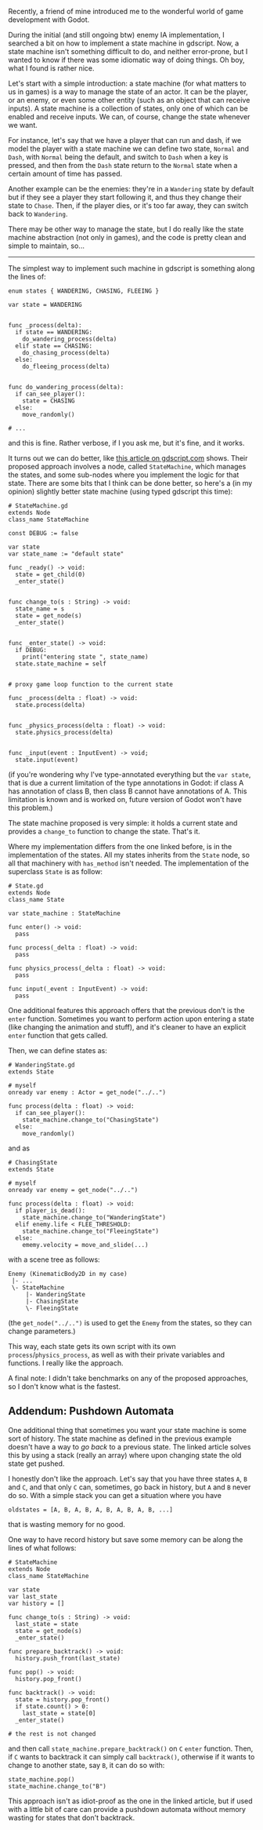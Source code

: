 Recently, a friend of mine introduced me to the wonderful world of
game development with Godot.

During the initial (and still ongoing btw) enemy IA implementation, I
searched a bit on how to implement a state machine in gdscript.  Now,
a state machine isn't something difficult to do, and neither
error-prone, but I wanted to know if there was some idiomatic way of
doing things.  Oh boy, what I found is rather nice.

Let's start with a simple introduction: a state machine (for what
matters to us in games) is a way to manage the state of an actor.  It
can be the player, or an enemy, or even some other entity (such as an
object that can receive inputs).  A state machine is a collection of
states, only one of which can be enabled and receive inputs.  We can,
of course, change the state whenever we want.

For instance, let's say that we have a player that can run and dash,
if we model the player with a state machine we can define two state,
`Normal` and `Dash`, with `Normal` being the default, and switch to
`Dash` when a key is pressed, and then from the `Dash` state return to
the `Normal` state when a certain amount of time has passed.

Another example can be the enemies: they're in a `Wandering` state by
default but if they see a player they start following it, and thus
they change their state to `Chase`.  Then, if the player dies, or it's
too far away, they can switch back to `Wandering`.

There may be other way to manage the state, but I do really like the
state machine abstraction (not only in games), and the code is pretty
clean and simple to maintain, so...

---

The simplest way to implement such machine in gdscript is something
along the lines of:

```gdscript
enum states { WANDERING, CHASING, FLEEING }

var state = WANDERING


func _process(delta):
  if state == WANDERING:
    do_wandering_process(delta)
  elif state == CHASING:
    do_chasing_process(delta)
  else:
    do_fleeing_process(delta)


func do_wandering_process(delta):
  if can_see_player():
    state = CHASING
  else:
    move_randomly()

# ...
```

and this is fine.  Rather verbose, if I you ask me, but it's fine, and
it works.

It turns out we can do better, like [this article on
gdscript.com](https://gdscript.com/godot-state-machine) shows.  Their
proposed approach involves a node, called `StateMachine`, which
manages the states, and some sub-nodes where you implement the logic
for that state.  There are some bits that I think can be done better,
so here's a (in my opinion) slightly better state machine (using typed
gdscript this time):

```gdscript
# StateMachine.gd
extends Node
class_name StateMachine

const DEBUG := false

var state
var state_name := "default state"

func _ready() -> void:
  state = get_child(0)
  _enter_state()


func change_to(s : String) -> void:
  state_name = s
  state = get_node(s)
  _enter_state()


func _enter_state() -> void:
  if DEBUG:
    print("entering state ", state_name)
  state.state_machine = self


# proxy game loop function to the current state

func _process(delta : float) -> void:
  state.process(delta)


func _physics_process(delta : float) -> void:
  state.physics_process(delta)


func _input(event : InputEvent) -> void;
  state.input(event)
```

(if you're wondering why I've type-annotated everything but the `var
state`, that is due a current limitation of the type annotations in
Godot: if class A has annotation of class B, then class B cannot have
annotations of A.  This limitation is known and is worked on, future
version of Godot won't have this problem.)

The state machine proposed is very simple: it holds a current state
and provides a `change_to` function to change the state.  That's it.

Where my implementation differs from the one linked before, is in the
implementation of the states.  All my states inherits from the `State`
node, so all that machinery with `has_method` isn't needed.  The
implementation of the superclass `State` is as follow:

```
# State.gd
extends Node
class_name State

var state_machine : StateMachine

func enter() -> void:
  pass

func process(_delta : float) -> void:
  pass

func physics_process(_delta : float) -> void:
  pass

func input(_event : InputEvent) -> void:
  pass
```

One additional features this approach offers that the previous don't
is the `enter` function.  Sometimes you want to perform action upon
entering a state (like changing the animation and stuff), and it's
cleaner to have an explicit `enter` function that gets called.

Then, we can define states as:

```gdscript
# WanderingState.gd
extends State

# myself
onready var enemy : Actor = get_node("../..")

func process(delta : float) -> void:
  if can_see_player():
    state_machine.change_to("ChasingState")
  else:
    move_randomly()
```

and as

```gdscript
# ChasingState
extends State

# myself
onready var enemy = get_node("../..")

func process(delta : float) -> void:
  if player_is_dead():
    state_machine.change_to("WanderingState")
  elif enemy.life < FLEE_THRESHOLD:
    state_machine.change_to("FleeingState")
  else:
    ememy.velocity = move_and_slide(...)
```

with a scene tree as follows:
```
Enemy (KinematicBody2D in my case)
 |- ...
 \- StateMachine
     |- WanderingState
     |- ChasingState
     \- FleeingState
```

(the `get_node("../..")` is used to get the `Enemy` from the states,
so they can change parameters.)

This way, each state gets its own script with its own
`process`/`physics_process`, as well as with their private variables
and functions.  I really like the approach.

A final note: I didn't take benchmarks on any of the proposed
approaches, so I don't know what is the fastest.

## Addendum: Pushdown Automata

One additional thing that sometimes you want your state machine is
some sort of history.  The state machine as defined in the previous
example doesn't have a way to _go back_ to a previous state.  The
linked article solves this by using a stack (really an array) where
upon changing state the old state get pushed.

I honestly don't like the approach.  Let's say that you have three
states `A`, `B` and `C`, and that only `C` can, sometimes, go back in
history, but `A` and `B` never do so.  With a simple stack you can get
a situation where you have

```gdscript
oldstates = [A, B, A, B, A, B, A, B, A, B, ...]
```

that is wasting memory for no good.

One way to have record history but save some memory can be along the lines
of what follows:

```gdscript
# StateMachine
extends Node
class_name StateMachine

var state
var last_state
var history = []

func change_to(s : String) -> void:
  last_state = state
  state = get_node(s)
  _enter_state()

func prepare_backtrack() -> void:
  history.push_front(last_state)

func pop() -> void:
  history.pop_front()

func backtrack() -> void:
  state = history.pop_front()
  if state.count() > 0:
    last_state = state[0]
  _enter_state()

# the rest is not changed
```

and then call `state_machine.prepare_backtrack()` on `C` `enter`
function.  Then, if `C` wants to backtrack it can simply call
`backtrack()`, otherwise if it wants to change to another state, say
`B`, it can do so with:

```
state_machine.pop()
state_machine.change_to("B")
```

This approach isn't as idiot-proof as the one in the linked article,
but if used with a little bit of care can provide a pushdown automata
without memory wasting for states that don't backtrack.
